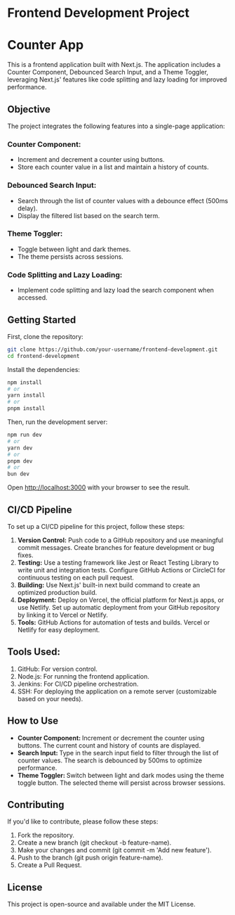 # Frontend Development Project

# Counter App

This is a frontend application built with Next.js. The application includes a Counter Component, Debounced Search Input, and a Theme Toggler, leveraging Next.js' features like code splitting and lazy loading for improved performance.

## Objective

The project integrates the following features into a single-page application:

### Counter Component:

- Increment and decrement a counter using buttons.
- Store each counter value in a list and maintain a history of counts.

### Debounced Search Input:

- Search through the list of counter values with a debounce effect (500ms delay).
- Display the filtered list based on the search term.

### Theme Toggler:

- Toggle between light and dark themes.
- The theme persists across sessions.

### Code Splitting and Lazy Loading:

- Implement code splitting and lazy load the search component when accessed.

## Getting Started

First, clone the repository:

```bash
git clone https://github.com/your-username/frontend-development.git
cd frontend-development
```

Install the dependencies:

```bash
npm install
# or
yarn install
# or
pnpm install
```

Then, run the development server:

```bash
npm run dev
# or
yarn dev
# or
pnpm dev
# or
bun dev
```

Open [http://localhost:3000](http://localhost:3000) with your browser to see the result.

<!-- ## CI/CD Pipeline using Jenkins

To set up a CI/CD pipeline for this project using Jenkins, follow these steps:

1. Set Up Jenkins Server
   - Install Jenkins on a server or use a service like Jenkins on AWS EC2.
   - Install the necessary Jenkins plugins:
     <b>NodeJS Plugin: </b>For running Node.js scripts.
     <b>Git Plugin: </b>For version control.
     <b>SSH or Publish Over SSH Plugin: </b>For deployment if needed.
2. Create a Jenkins Pipeline
   - Navigate to your Jenkins dashboard and create a new Pipeline project.
   - Configure the pipeline to pull your code from GitHub by adding your GitHub repository link.
3. Configure Jenkinsfile
   Create a Jenkinsfile at the root of your project with the following content:

```groovy
pipeline {
agent any

    stages {
        stage('Install Dependencies') {
            steps {
                script {
                    // Install the necessary dependencies
                    sh 'npm install'
                }
            }
        }

        stage('Build') {
            steps {
                script {
                    // Build the Next.js application
                    sh 'npm run build'
                }
            }
        }

        stage('Test') {
            steps {
                script {
                    // Run the tests (if tests are set up)
                    sh 'npm test'
                }
            }
        }

        stage('Deploy') {
            steps {
                script {
                    // Example: Use SSH to deploy the application (customize as needed)
                    sh '''
                    ssh user@your-server "
                    cd /path/to/your/project &&
                    git pull &&
                    npm install &&
                    npm run build &&
                    pm2 restart your-app"
                    '''
                }
            }
        }
    }

    post {
        always {
            echo 'CI/CD pipeline finished.'
        }
        success {
            echo 'Pipeline executed successfully!'
        }
        failure {
            echo 'Pipeline failed!'
        }
    }

}
```

4. Set Up Webhooks
   - Go to your GitHub repository settings.
   - In the Webhooks section, add a webhook that triggers Jenkins on every push event:
     Payload URL: http://<your-jenkins-server>/github-webhook/
     Content type: application/json
     Events: Just the push event.
5. Build and Deploy
   - When you push your code to GitHub, the Jenkins pipeline will automatically:
   - Pull the latest code.
   - Install dependencies.
   - Build the Next.js project.
   - Run tests (if any).
   - Deploy the application (using SSH or other deployment methods). -->

## CI/CD Pipeline

To set up a CI/CD pipeline for this project, follow these steps:

1. <b>Version Control:</b>
   Push code to a GitHub repository and use meaningful commit messages.
   Create branches for feature development or bug fixes.
2. <b>Testing:</b>
   Use a testing framework like Jest or React Testing Library to write unit and integration tests.
   Configure GitHub Actions or CircleCI for continuous testing on each pull request.
3. <b>Building:</b>
   Use Next.js' built-in next build command to create an optimized production build.
4. <b>Deployment:</b>
   Deploy on Vercel, the official platform for Next.js apps, or use Netlify.
   Set up automatic deployment from your GitHub repository by linking it to Vercel or Netlify.
5. <b>Tools:</b>
   GitHub Actions for automation of tests and builds.
   Vercel or Netlify for easy deployment.

## Tools Used:

1. GitHub: For version control.
2. Node.js: For running the frontend application.
3. Jenkins: For CI/CD pipeline orchestration.
4. SSH: For deploying the application on a remote server (customizable based on your needs).

## How to Use

- <b>Counter Component: </b>Increment or decrement the counter using buttons. The current count and history of counts are displayed.
- <b>Search Input: </b>Type in the search input field to filter through the list of counter values. The search is debounced by 500ms to optimize performance.
- <b>Theme Toggler: </b>Switch between light and dark modes using the theme toggle button. The selected theme will persist across browser sessions.

## Contributing

If you'd like to contribute, please follow these steps:

1. Fork the repository.
2. Create a new branch (git checkout -b feature-name).
3. Make your changes and commit (git commit -m 'Add new feature').
4. Push to the branch (git push origin feature-name).
5. Create a Pull Request.

## License

This project is open-source and available under the MIT License.

```

```
